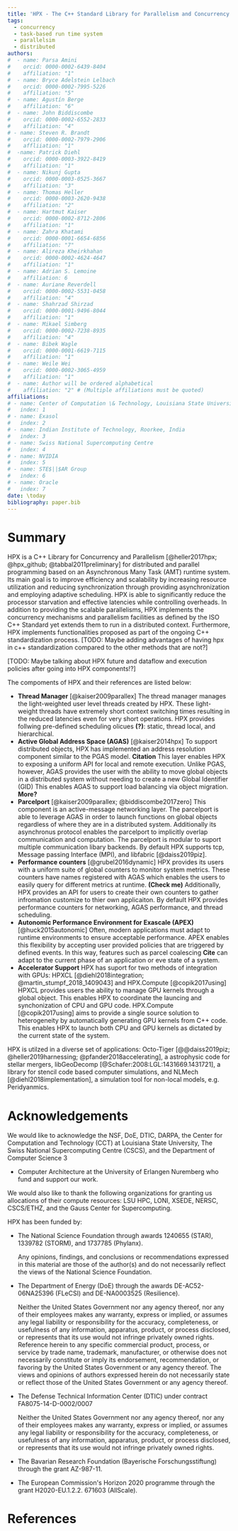 ```yaml
---
title: 'HPX - The C++ Standard Library for Parallelism and Concurrency'
tags:
  - concurrency 
  - task-based run time system
  - parallelsim
  - distributed  
authors:
#  - name: Parsa Amini
#    orcid: 0000-0002-6439-8404
#    affiliation: "1"
#  - name: Bryce Adelstein Lelbach
#    orcid: 0000-0002-7995-5226
#    affiliation: "5"
#  - name: Agustín Berge
#    affiliation: "6"
#  - name: John Biddiscombe
#    orcid: 0000-0002-6552-2833
#    affiliation: "4"
# - name: Steven R. Brandt
#    orcid: 0000-0002-7979-2906
#    affliiation: "1" 
#  -name: Patrick Diehl
#    orcid: 0000-0003-3922-8419
#    affiliation: "1"
#  - name: Nikunj Gupta
#    orcid: 0000-0003-0525-3667
#    affiliation: "3"
#  - name: Thomas Heller
#    orcid: 0000-0003-2620-9438
#    affiliation: "2"
#  - name: Hartmut Kaiser
#    orcid: 0000-0002-8712-2806
#    affiliation: "1"
#  - name: Zahra Khatami
#    orcid: 0000-0001-6654-6856
#    affiliation: "7"
#  - name: Alireza Kheirkhahan
#    orcid: 0000-0002-4624-4647
#    affiliation: "1"
#  - name: Adrian S. Lemoine
#    affiliation: 6
#  - name: Auriane Reverdell
#    orcid: 0000-0002-5531-0458
#    affiliation: "4"
#  - name: Shahrzad Shirzad
#    orcid: 0000-0001-9496-8044
#    affiliation: "1"
#  - name: Mikael Simberg
#    orcid: 0000-0002-7238-8935
#    affiliation: "4"
#  - name: Bibek Wagle
#    orcid: 0000-0001-6619-7115
#    affiliation: "1"
#  - name: Weile Wei
#    orcid: 0000-0002-3065-4959
#    affiliation: "1"
#  - name: Author will be ordered alphabetical 
#    affiliation: "2" # (Multiple affiliations must be quoted)
affiliations:
# - name: Center of Computation \& Technology, Louisiana State University 
#   index: 1
# - name: Exasol
#   index: 2
# - name: Indian Institute of Technology, Roorkee, India
#   index: 3
# - name: Swiss National Supercomputing Centre
#   index: 4
# - name: NVIDIA
#   index: 5
# - name: STE$||$AR Group
#   index: 6
# - name: Oracle
#   index: 7
date: \today
bibliography: paper.bib
---
```


# Summary

HPX is a C++ Library for Concurrency and Parallelism [@heller2017hpx; @hpx_github; @tabbal2011preliminary] 
for distributed and parallel programming based on an Asynchronous Many Task (AMT) runtime system. 
Its main goal is to improve efficiency and scalability by increasing resource utilization and reducing synchronization through providing asynchronization and employing adaptive scheduling. HPX is able to significantly reduce the processor starvation and effective latencies while controlling overheads. 
In addition to providing the scalable parallelisms, HPX implements the concurrency mechanisms and parallelism facilities as defined by the ISO C++ Standard yet extends them to run in a distributed context. Furthermore, HPX implements functionalities proposed as part of the ongoing C++ standardization process. [TODO: Maybe adding advantages of having hpx in c++ standardization compared to the other methods that are not?]

[TODO: Maybe talking about HPX future and dataflow and execution policies after going into HPX components!?]

The compoments of HPX and their references are listed below:

- **Thread Manager** [@kaiser2009parallex] The thread manager manages 
    the light-weighted user level threads created by HPX. These light-weight threads have extremely short context switching times resulting in the reduced latencies even for very short operations. HPX provides 
    follwing pre-defined scheduling olicues **(?)**: static, thread 
    local, and hierarchical.
- **Active Global Address Space (AGAS)** [@kaiser2014hpx]
    To support distributed objects, HPX has implemented an address
    resolution component similar to the PGAS model. **Citation**
    This layer enables HPX to exposing a uniform API for local and 
    remote execution. Unlike PGAS, however, AGAS provides the user 
    with the ability to move global objects in a distributed system
    without needing to create a new Global Identifier (GID)
    This enables AGAS to support load balancing via object migration.
    **More?**
- **Parcelport** [@kaiser2009parallex; @biddiscombe2017zero] 
    This component is an active-message networking layer. 
    The parcelport is able to leverage AGAS in order to 
    launch functions on global objects regardless of where 
    they are in a distributed system.
    Additionally its asynchronus protocol enables the 
    parcelport to implicitly overlap communication and computation.
    The parcelport is modular to suport multiple communication libary
    backends. By default HPX supports tcp, Message passing Interface (MPI), 
    and libfabric [@daiss2019piz].
- **Performance counters** [@grubel2016dynamic]
    HPX provides its users with a uniform suite of global counters 
    to monitor system metrics. These counters have 
    names registered with AGAS which enables the users to
    easily query for different metrics at runtime. **(Check me)**
    Additionally, HPX provides an API for users to create their
    own counters to gather infromation customize to thier own applicaiton.
    By default HPX provides performance counters for networking, 
    AGAS performance, and thread scheduling.
- **Autonomic Performance Environment for Exascale (APEX)** [@huck2015autonomic] 
    Often, modern applications must adapt to runtime environments 
    to ensure acceptable performance. APEX enables this flexibility 
    by accepting user provided policies that are triggered by defined events.
    In this way, features such as parcel coalescing **Cite** can adapt
    to the current phase of an application or eve state of a system.
- **Accelerator Support**
    HPX has suport for two methods of integration with GPUs: 
    HPXCL [@diehl2018integration; @martin_stumpf_2018_1409043] and HPX.Compute [@copik2017using]
    HPXCL provides users the ability to manage GPU kernels through a 
    global object. This enables HPX to coordinate the launcing and 
    synchonization of CPU and GPU code. 
    HPX.Compute [@copik2017using] aims to provide a single source 
    solution to heterogeneity by automatically generating GPU kernels 
    from C++ code. This enables HPX to launch both CPU and GPU kernels
    as dictated by the current state of the system.

HPX is utilzed in a diverse set of applications: 
Octo-Tiger [@@daiss2019piz; @heller2019harnessing; @pfander2018accelerating], 
a astrophysic code for stellar mergers, 
libGeoDecomp [@Schafer:2008:LGL:1431669.1431721], 
a library for stencil code based computer simulations, 
and NLMech [@diehl2018implementation], a simulation tool 
for non-local models, e.g. Peridyanmics.

# Acknowledgements

We would like to acknowledge the NSF, DoE, DTIC, DARPA, the Center for
Computation and Technology (CCT) at Louisiana State University, The Swiss 
National Supercomputing Centre (CSCS), and the Department of Computer Science 3 
- Computer Architecture at the University of Erlangen Nuremberg who fund and 
support our work.

We would also like to thank the following organizations for granting us
allocations of their compute resources: LSU HPC, LONI, XSEDE, NERSC, CSCS/ETHZ,
and the Gauss Center for Supercomputing.

HPX has been funded by:

- The National Science Foundation through awards 1240655 (STAR), 1339782
  (STORM), and 1737785 (Phylanx).

  Any opinions, findings, and conclusions or recommendations expressed in this
  material are those of the author(s) and do not necessarily reflect the views
  of the National Science Foundation.

- The Department of Energy (DoE) through the awards DE-AC52-06NA25396 (FLeCSI)
  and DE-NA0003525 (Resilience).

  Neither the United States Government nor any agency thereof, nor any of their
  employees makes any warranty, express or implied, or assumes any legal
  liability or responsibility for the accuracy, completeness, or usefulness of
  any information, apparatus, product, or process disclosed, or represents that
  its use would not infringe privately owned rights. Reference herein to any
  specific commercial product, process, or service by trade name, trademark,
  manufacturer, or otherwise does not necessarily constitute or imply its
  endorsement, recommendation, or favoring by the United States Government or
  any agency thereof. The views and opinions of authors expressed herein do not
  necessarily state or reflect those of the United States Government or any
  agency thereof.

- The Defense Technical Information Center (DTIC) under contract
  FA8075-14-D-0002/0007

  Neither the United States Government nor any agency thereof, nor any of their
  employees makes any warranty, express or implied, or assumes any legal
  liability or responsibility for the accuracy, completeness, or usefulness of
  any information, apparatus, product, or process disclosed, or represents that
  its use would not infringe privately owned rights.

- The Bavarian Research Foundation (Bayerische Forschungsstiftung) through the
  grant AZ-987-11.

- The European Commission's Horizon 2020 programme through the grant
  H2020-EU.1.2.2. 671603 (AllScale).

# References
